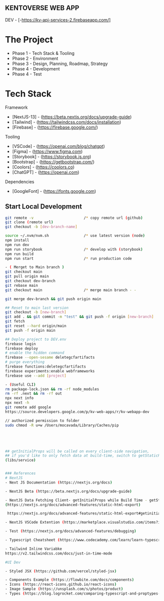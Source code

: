 ## KENTOVERSE WEB APP

DEV - [-https://kv-api-services-2.firebaseapp.com/]

# The Project
- Phase 1 - Tech Stack & Tooling
- Phase 2 - Environment
- Phase 3 - Design, Planning, Roadmap, Strategy
- Phase 4 - Development
- Phase 4 - Test

# Tech Stack
Framework
- [NextJS-13] - (https://beta.nextjs.org/docs/upgrade-guide)
- [Tailwind] - (https://tailwindcss.com/docs/installation)
- [Firebase] - (https://firebase.google.com/)

Tooling
- [VSCode] - (https://openai.com/blog/chatgpt)
- [Figma] - (https://www.figma.com)
- [Storybook] - (https://storybook.js.org)
- [Bootstrap] - (https://getbootstrap.com/)
- [Coolors] - (https://coolors.co)
- [ChatGPT] - (https://openai.com)

Dependencies
- [GoogleFont] - (https://fonts.google.com)





## Start Local Development

```bash ( Open project in IDE )
git remote -v                       /* copy remote url (github)
git clone (remote url)            
git checkout -b [dev-branch-name]

source ~/.nvm/nvm.sh                /* use latest version (node)
npm install
npm run dev
npm run storybook                   /* develop with (storybook)
npm run build
npm run start                       /* run production code

- ( Merget to Main branch )
git checkout main                  
git pull origin main
git checkout dev-branch
git rebase main
git checkout main                   /* merge main branch - - 

git merge dev-branch && git push origin main

## Reset to main last version
git checkout -b [new-branch]
git add . && git commit -m "test" && git push -f origin [new-branch]
git fetch
git reset --hard origin/main
git push -f origin main

## Deploy project to DEV.env
firebase login
firebase deploy
# enable the hidden command
firebase --open-sesame deletegcfartifacts
# purge everything
firebase functions:deletegcfartifacts 
firebase experiments:enable webframeworks
firebase use --add [project]

- (Useful CLI)
rm package-lock.json && rm -rf node_modules
rm -rf .next && rm -rf out 
npx next info
npx next -h 
git remote add google 
https://source.developers.google.com/p/kv-web-apps/r/kv-webapp-dev

// authorized permission to folder
sudo chmod -R u+w /Users/mocavada/Library/Caches/pip





## getInitialProps will be called on every client-side navigation, 
## if you'd like to only fetch data at build-time, switch to getStaticProps (see example code in 
(libs/service)


### References
# NextJS 
- Next JS Documentation (https://nextjs.org/docs)

- NextJS Beta (https://beta.nextjs.org/docs/upgrade-guide)

- NextJS Data Fetching Client- getInitialProps while Build Time - getStaticProps
(https://nextjs.org/docs/advanced-features/static-html-export)

 https://nextjs.org/docs/advanced-features/static-html-export#getinitialprops !Caveats

- NextJS VSCode Extention (https://marketplace.visualstudio.com/items?itemName=IbrahimCesar.ibrahimcesar-nextjs-developer-pack)

- Test (https://nextjs.org/docs/advanced-features/debugging)

- Typescript Cheatsheet (https://www.codecademy.com/learn/learn-typescript/modules/learn-typescript-advanced-object-types/cheatsheet)

- Tailwind Inline Variabke 
https://v2.tailwindcss.com/docs/just-in-time-mode

#UI Dev

- Styled JSX (https://github.com/vercel/styled-jsx)

- Components Example (https://flowbite.com/docs/components)
- Icons (https://react-icons.github.io/react-icons)
- Image Sample (https://unsplash.com/s/photos/product)
- Types (https://blog.logrocket.com/comparing-typescript-and-proptypes-in-react-applications)

